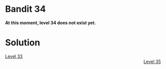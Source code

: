 <html>
<h1>Bandit 34</h1>

<p><strong>At this moment, level 34 does not exist yet.</strong></p>

<h1>Solution</h1>
<div style="text-align: left"><a href="bandit33.md">Level 33</a></div>
<div style="text-align: right"><a href="bandit35.md">Level 35</a></div>
</html>
